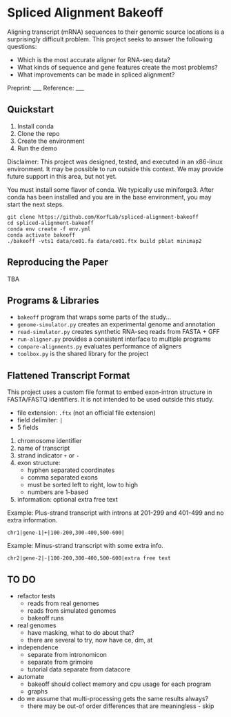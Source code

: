 Spliced Alignment Bakeoff
=========================

Aligning transcript (mRNA) sequences to their genomic source locations is a
surprisingly difficult problem. This project seeks to answer the following
questions:

- Which is the most accurate aligner for RNA-seq data?
- What kinds of sequence and gene features create the most problems?
- What improvements can be made in spliced alignment?

Preprint: ___
Reference: ___

## Quickstart ##

1. Install conda
2. Clone the repo
3. Create the environment
4. Run the demo

Disclaimer: This project was designed, tested, and executed in an x86-linux
environment. It may be possible to run outside this context. We may provide
future support in this area, but not yet.

You must install some flavor of conda. We typically use miniforge3. After conda
has been installed and you are in the base environment, you may start the next
steps.

```
git clone https://github.com/KorfLab/spliced-alignment-bakeoff
cd spliced-alignment-bakeoff
conda env create -f env.yml
conda activate bakeoff
./bakeoff -vts1 data/ce01.fa data/ce01.ftx build pblat minimap2
```

## Reproducing the Paper ##

TBA


## Programs & Libraries ##

- `bakeoff` program that wraps some parts of the study...
- `genome-simulator.py` creates an experimental genome and annotation
- `read-simulator.py` creates synthetic RNA-seq reads from FASTA + GFF
- `run-aligner.py` provides a consistent interface to multiple programs
- `compare-alignments.py` evaluates performance of aligners
- `toolbox.py` is the shared library for the project


## Flattened Transcript Format ##

This project uses a custom file format to embed exon-intron structure in
FASTA/FASTQ identifiers. It is not intended to be used outside this study.

- file extension: `.ftx` (not an official file extension)
- field delimiter: `|`
- 5 fields

1. chromosome identifier
2. name of transcript
3. strand indicator `+` or `-`
4. exon structure:
	- hyphen separated coordinates
	- comma separated exons
	- must be sorted left to right, low to high
	- numbers are 1-based
5. information: optional extra free text

Example: Plus-strand transcript with introns at 201-299 and 401-499 and no
extra information.

```
chr1|gene-1|+|100-200,300-400,500-600|
```

Example: Minus-strand transcript with some extra info.

```
chr2|gene-2|-|100-200,300-400,500-600|extra free text
```

## TO DO ##

- refactor tests
	- reads from real genomes
	- reads from simulated genomes
	- bakeoff runs
- real genomes
	- have masking, what to do about that?
	- there are several to try, now have ce, dm, at
- independence
	+ separate from intronomicon
	+ separate from grimoire
	+ tutorial data separate from datacore
- automate
	- bakeoff should collect memory and cpu usage for each program
	- graphs
- do we assume that multi-processing gets the same results always?
	- there may be out-of order differences that are meaningless - skip
